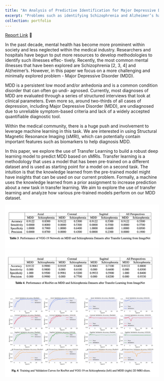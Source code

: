 ```yaml
---
title: "An Analysis of Predictive Identification for Major Depressive Disorder Using Transfer Learning 🧠 🩻"
excerpt: "Problems such as identifying Schizophrenia and Alzheimer’s have shown great results when using neural networks. In this paper, we analyze the results of using transfer learning to identify MDD in MRI scans. <br/><br/><img src='/images/dl-mri.png'>"
collection: portfolio
---
```


[Report Link](https://rohithravin.github.io/files/dl-mdd.pdf) 📝

In the past decade, mental health has become more prominent within society and less neglected within the medical industry. Researchers and hospitals have begun to put more resources to develop methodologies to identify such illnesses effec- tively. Recently, the most common mental illnesses that have been explored are Schizophrenia [2, 3, 4] and Alzheimer’s. However, in this paper we focus on a more challenging and minimally explored problem - Major Depressive Disorder (MDD).

MDD is a persistent low mood and/or anhedonia and is a common condition disorder that can often go undi- agnosed. Currently, most diagnoses of MDD are evaluated through a series of structured interviews that look at clinical parameters. Even more so, around two-thirds of all cases of depression, including Major Depressive Disorder (MDD), are undiagnosed due to unreliable symptom-based criteria and lack of a widely accepted quantifiable diagnostic tool.

Within the medical community, there is a huge push and involvement to leverage machine learning in this task. We are interested in using Structural Magnetic Resonance Imaging (sMRI), which can potentially contain important features such as biomarkers to help diagnosis MDD.

In this paper, we explore the use of Transfer Learning to build a robust deep learning model to predict MDD based on sMRIs. Transfer learning is a methodology that uses a model that has been pre-trained on a different dataset and is used as starting point for a model on a second task. The intuition is that the knowledge learned from the pre-trained model might have insights that can be used on our current problem. Formally, a machine uses the knowledge learned from a prior assignment to increase prediction about a new task in transfer learning.
We aim to explore the use of transfer learning and analyze how various pre-trained models perform on our MDD dataset.

<img src='/images/dl-mri-1.png'>

<br>

<img src='/images/dl-mri-2.png'>

<br>

<img src='/images/dl-mri-3.png'>